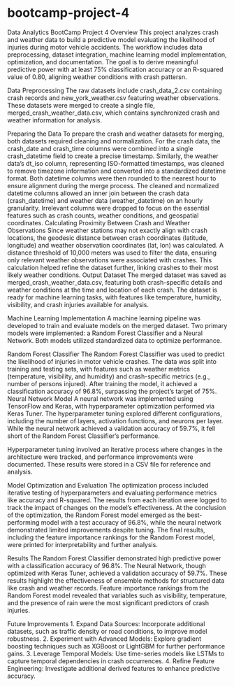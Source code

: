 # bootcamp-project-4
Data Analytics BootCamp Project 4
Overview This project analyzes crash and weather data to build a predictive model evaluating the likelihood of injuries during motor vehicle accidents. The workflow includes data preprocessing, dataset integration, machine learning model implementation, optimization, and documentation. The goal is to derive meaningful predictive power with at least 75% classification accuracy or an R-squared value of 0.80, aligning weather conditions with crash pattersn.

Data Preprocessing The raw datasets include crash_data_2.csv containing crash records and new_york_weather.csv featuring weather observations. These datasets were merged to create a single file, merged_crash_weather_data.csv, which contains synchronized crash and weather information for analysis.

Preparing the Data To prepare the crash and weather datasets for merging, both datasets required cleaning and normalization. For the crash data, the crash_date and crash_time columns were combined into a single crash_datetime field to create a precise timestamp. Similarly, the weather data’s dt_iso column, representing ISO-formatted timestamps, was cleaned to remove timezone information and converted into a standardized datetime format. Both datetime columns were then rounded to the nearest hour to ensure alignment during the merge process. The cleaned and normalized datetime columns allowed an inner join between the crash data (crash_datetime) and weather data (weather_datetime) on an hourly granularity. Irrelevant columns were dropped to focus on the essential features such as crash counts, weather conditions, and geospatial coordinates. Calculating Proximity Between Crash and Weather Observations Since weather stations may not exactly align with crash locations, the geodesic distance between crash coordinates (latitude, longitude) and weather observation coordinates (lat, lon) was calculated. A distance threshold of 10,000 meters was used to filter the data, ensuring only relevant weather observations were associated with crashes. This calculation helped refine the dataset further, linking crashes to their most likely weather conditions. Output Dataset The merged dataset was saved as merged_crash_weather_data.csv, featuring both crash-specific details and weather conditions at the time and location of each crash. The dataset is ready for machine learning tasks, with features like temperature, humidity, visibility, and crash injuries available for analysis.

Machine Learning Implementation A machine learning pipeline was developed to train and evaluate models on the merged dataset. Two primary models were implemented: a Random Forest Classifier and a Neural Network. Both models utilized standardized data to optimize performance.

Random Forest Classifier The Random Forest Classifier was used to predict the likelihood of injuries in motor vehicle crashes. The data was split into training and testing sets, with features such as weather metrics (temperature, visibility, and humidity) and crash-specific metrics (e.g., number of persons injured). After training the model, it achieved a classification accuracy of 96.8%, surpassing the project’s target of 75%. Neural Network Model A neural network was implemented using TensorFlow and Keras, with hyperparameter optimization performed via Keras Tuner. The hyperparameter tuning explored different configurations, including the number of layers, activation functions, and neurons per layer. While the neural network achieved a validation accuracy of 59.7%, it fell short of the Random Forest Classifier’s performance.

Hyperparameter tuning involved an iterative process where changes in the architecture were tracked, and performance improvements were documented. These results were stored in a CSV file for reference and analysis.

Model Optimization and Evaluation The optimization process included iterative testing of hyperparameters and evaluating performance metrics like accuracy and R-squared. The results from each iteration were logged to track the impact of changes on the model’s effectiveness. At the conclusion of the optimization, the Random Forest model emerged as the best-performing model with a test accuracy of 96.8%, while the neural network demonstrated limited improvements despite tuning. The final results, including the feature importance rankings for the Random Forest model, were printed for interpretability and further analysis.

Results The Random Forest Classifier demonstrated high predictive power with a classification accuracy of 96.8%. The Neural Network, though optimized with Keras Tuner, achieved a validation accuracy of 59.7%. These results highlight the effectiveness of ensemble methods for structured data like crash and weather records. Feature importance rankings from the Random Forest model revealed that variables such as visibility, temperature, and the presence of rain were the most significant predictors of crash injuries.

Future Improvements 1. Expand Data Sources: Incorporate additional datasets, such as traffic density or road conditions, to improve model robustness. 2. Experiment with Advanced Models: Explore gradient boosting techniques such as XGBoost or LightGBM for further performance gains. 3. Leverage Temporal Models: Use time-series models like LSTMs to capture temporal dependencies in crash occurrences. 4. Refine Feature Engineering: Investigate additional derived features to enhance predictive accuracy.

